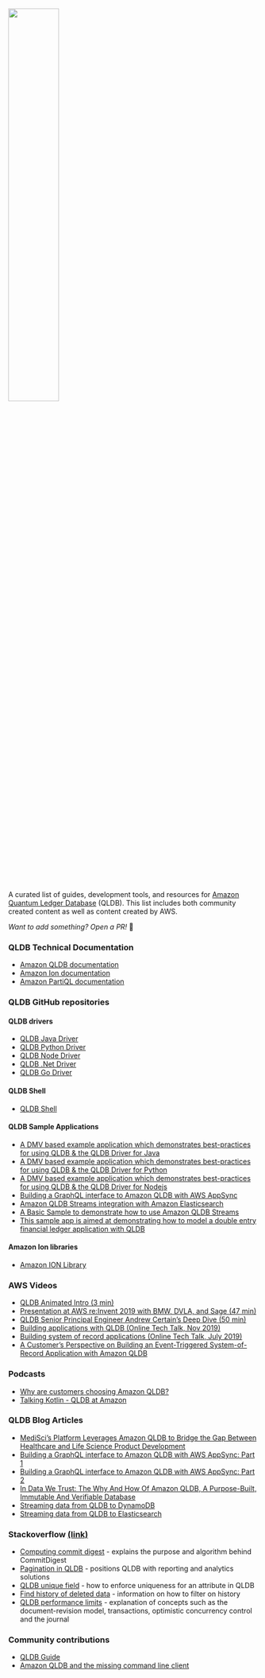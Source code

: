 # [<img src="awesome-qldb-logo.png" width="45%">](https://aws.amazon.com/qldb/)

A curated list of guides, development tools, and resources for [Amazon Quantum Ledger Database](https://aws.amazon.com/qldb/) (QLDB). This list includes both community created content as well as content created by AWS.

_Want to add something? Open a PR!_ 🙂

### QLDB Technical Documentation

 - [Amazon QLDB documentation](https://docs.aws.amazon.com/qldb/latest/developerguide/getting-started-driver.html)
 - [Amazon Ion documentation](http://amzn.github.io/ion-docs/docs.html)
 - [Amazon PartiQL documentation](https://partiql.org/docs.html)



### QLDB GitHub repositories
#### QLDB drivers

 - [QLDB Java Driver](https://github.com/awslabs/amazon-qldb-driver-java)
 - [QLDB Python Driver](https://github.com/awslabs/amazon-qldb-driver-python)
 - [QLDB Node Driver](https://github.com/awslabs/amazon-qldb-driver-nodejs)
 - [QLDB .Net Driver](https://github.com/awslabs/amazon-qldb-driver-dotnet)
 - [QLDB Go Driver](https://github.com/awslabs/amazon-qldb-driver-go)

#### QLDB Shell

 - [QLDB Shell](https://github.com/awslabs/amazon-qldb-shell)

#### QLDB Sample Applications

 - [A DMV based example application which demonstrates best-practices for using QLDB & the QLDB Driver for Java](https://github.com/aws-samples/amazon-qldb-dmv-sample-java)
 - [A DMV based example application which demonstrates best-practices for using QLDB & the QLDB Driver for Python](https://github.com/aws-samples/amazon-qldb-dmv-sample-python)
 - [A DMV based example application which demonstrates best-practices for using QLDB & the QLDB Driver for Nodejs](https://github.com/aws-samples/amazon-qldb-dmv-sample-nodejs)
 - [Building a GraphQL interface to Amazon QLDB with AWS AppSync](https://github.com/aws-samples/aws-appsync-qldb-data-source)
 - [Amazon QLDB Streams integration with Amazon Elasticsearch](https://github.com/aws-samples/amazon-qldb-streaming-amazon-elasticsearch-sample-python)
 - [A Basic Sample to demonstrate how to use Amazon QLDB Streams](https://github.com/aws-samples/amazon-qldb-streams-dmv-sample-lambda-python)
 - [This sample app is aimed at demonstrating how to model a double entry financial ledger application with QLDB](https://github.com/aws-samples/amazon-qldb-double-entry-sample-java)


#### Amazon Ion libraries 

 - [Amazon ION Library](http://amzn.github.io/ion-docs/libs.html)


### AWS Videos

 - [QLDB Animated Intro (3 min)](https://www.youtube.com/watch?v=jcZ_rsLJrqk)
 - [Presentation at AWS re:Invent 2019 with BMW, DVLA, and Sage (47 min)](https://www.youtube.com/watch?v=TMQuN0eqPck)
 - [QLDB Senior Principal Engineer Andrew Certain’s Deep Dive (50 min)](https://www.youtube.com/watch?v=ZfYDl4kaVCo)
 - [Building applications with QLDB (Online Tech Talk, Nov 2019)](https://www.youtube.com/watch?v=O5a-Amqdt_w)
 - [Building system of record applications (Online Tech Talk, July 2019)](https://www.youtube.com/watch?v=XGeCNr8eOiA)
 - [A Customer’s Perspective on Building an Event-Triggered System-of-Record Application with Amazon QLDB](https://pages.awscloud.com/A-Customers-Perspective-on-Building-an-Event-Triggered-System-of-Record-Application-with-Amazon-QLDB_2020_0321-BLC_OD.html)


### Podcasts

 - [Why are customers choosing Amazon QLDB?](https://aws.amazon.com/podcasts/377-why-are-customers-choosing-amazon-qldb/)
 - [Talking Kotlin - QLDB at Amazon](https://talkingkotlin.com/qldb/)


### QLDB Blog Articles

 - [MediSci’s Platform Leverages Amazon QLDB to Bridge the Gap Between Healthcare and Life Science Product Development](https://aws.amazon.com/blogs/startups/mediscis-platform-leverages-amazon-qldb/)
 - [Building a GraphQL interface to Amazon QLDB with AWS AppSync: Part 1](https://aws.amazon.com/blogs/database/part-1-building-a-graphql-interface-to-amazon-qldb-with-aws-appsync/)
 - [Building a GraphQL interface to Amazon QLDB with AWS AppSync: Part 2](https://aws.amazon.com/blogs/database/part-2-building-a-graphql-interface-to-amazon-qldb-with-aws-appsync/)
 - [In Data We Trust: The Why And How Of Amazon QLDB, A Purpose-Built, Immutable And Verifiable Database](https://www.forbes.com/sites/amazonwebservices/2019/12/23/in-data-we-trust-the-why-and-how-of-amazon-qldb-a-purpose-built-immutable-and-verifiable-database/)
 - [Streaming data from QLDB to DynamoDB](https://dev.to/aws-heroes/real-time-streaming-for-amazon-qldb-3c3c)
 - [Streaming data from QLDB to Elasticsearch](https://dev.to/aws-heroes/streaming-data-from-amazon-qldb-to-elasticsearch-78c)


### Stackoverflow [(link)](https://stackoverflow.com/questions/tagged/amazon-qldb)

 - [Computing commit digest](https://stackoverflow.com/questions/57937869/how-to-get-compute-commitdigest-when-committing-a-transaction-in-aws-qldb) - explains the purpose and algorithm behind CommitDigest
 - [Pagination in QLDB](https://stackoverflow.com/questions/59502337/pagination-in-qldb) - positions QLDB with reporting and analytics solutions
 - [QLDB unique field](https://stackoverflow.com/questions/59408019/qldb-unique-field) - how to enforce uniqueness for an attribute in QLDB
 - [Find history of deleted data](https://stackoverflow.com/questions/58899088/find-the-history-of-deleted-data-in-qldb) - information on how to filter on history
 - [QLDB performance limits](https://stackoverflow.com/questions/58254582/amazon-qldb-have-any-scaling-performance-limits) - explanation of concepts such as the document-revision model, transactions, optimistic concurrency control and the journal


### Community contributions

 - [QLDB Guide](https://qldbguide.com/)
 - [Amazon QLDB and the missing command line client](https://gokhanatil.com/2019/09/amazon-qldb-and-the-missing-command-line-client.html)


